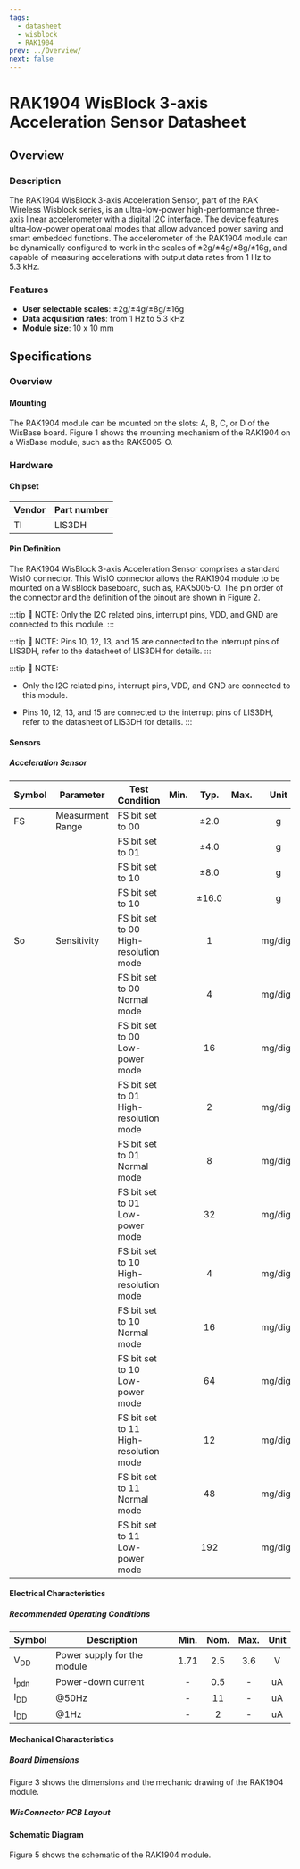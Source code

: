 ```yaml
---
tags:
  - datasheet
  - wisblock
  - RAK1904
prev: ../Overview/
next: false
---
```


# RAK1904 WisBlock 3-axis Acceleration Sensor Datasheet

## Overview

### Description

The RAK1904 WisBlock 3-axis Acceleration Sensor, part of the RAK Wireless Wisblock series, is an ultra-low-power high-performance three-axis linear accelerometer with a digital I2C interface. The device features ultra-low-power operational modes that allow advanced power saving and smart embedded functions.
The accelerometer of the RAK1904 module can be dynamically configured to work in the scales of ±2g/±4g/±8g/±16g, and capable of measuring accelerations with output data rates from 1&nbsp;Hz to 5.3&nbsp;kHz.

### Features 
* **User selectable scales**: ±2g/±4g/±8g/±16g
* **Data acquisition rates**: from 1&nbsp;Hz to 5.3&nbsp;kHz 
* **Module size**: 10 x 10&nbsp;mm

## Specifications

### Overview
<!-- Insert Picture of Sensor with its dimensions -->

#### Mounting

The RAK1904 module can be mounted on the slots: A, B, C, or D of the WisBase board. Figure 1 shows the mounting mechanism of the RAK1904 on a WisBase module, such as the RAK5005-O.

<rk-img
  src="/assets/images/wisblock/rak1904/datasheet/RAK19xx_mounting.png"
  width="50%"
  caption="RAK1904 WisBlock Sensor Mounting"
/>

### Hardware

#### Chipset

| Vendor | Part number |
| ------ | ----------- |
| TI     | LIS3DH |

#### Pin Definition
The RAK1904 WisBlock 3-axis Acceleration Sensor comprises a standard WisIO connector. This WisIO connector allows the RAK1904 module to be mounted on a WisBlock baseboard, such as, RAK5005-O. The pin order of the connector  and the definition of the pinout are shown in Figure 2. 

:::tip 📝 NOTE:
Only the I2C related pins, interrupt pins, VDD, and GND are connected to this module.
:::


<rk-img
  src="/assets/images/wisblock/rak1904/datasheet/RAK1904_pin.png"
  width="60%"
  caption="RAK1904 WisBlock Sensor Pinout Diagram"
/>

:::tip 📝 NOTE:
Pins 10, 12, 13, and 15 are connected to the interrupt pins of LIS3DH, refer to the datasheet of LIS3DH for details.
:::

:::tip 📝 NOTE:
- Only the I2C related pins, interrupt pins, VDD, and GND are connected to this module.

- Pins 10, 12, 13, and 15 are connected to the interrupt pins of LIS3DH, refer to the datasheet of LIS3DH for details.
:::

#### Sensors

##### Acceleration Sensor

| Symbol | Parameter        | Test Condition                               | Min. | Typ.  | Max. |   Unit   |
| ------ | ---------------- | -------------------------------------------- | :--: | :---: | :--: | :------: |
| FS     | Measurment Range | FS bit set to 00                             |      | ±2.0  |      |    g     |
|        |                  | FS bit set to 01                             |      | ±4.0  |      |    g     |
|        |                  | FS bit set to 10                             |      | ±8.0  |      |    g     |
|        |                  | FS bit set to 10                             |      | ±16.0 |      |    g     |
| So     | Sensitivity      | FS bit set to 00 <br /> High-resolution mode |      |   1   |      | mg/digit |
|        |                  | FS bit set to 00 <br /> Normal mode          |      |   4   |      | mg/digit |
|        |                  | FS bit set to 00 <br /> Low-power mode       |      |  16   |      | mg/digit |
|        |                  | FS bit set to 01 <br /> High-resolution mode |      |   2   |      | mg/digit |
|        |                  | FS bit set to 01 <br /> Normal mode          |      |   8   |      | mg/digit |
|        |                  | FS bit set to 01 <br /> Low-power mode       |      |  32   |      | mg/digit |
|        |                  | FS bit set to 10 <br /> High-resolution mode |      |   4   |      | mg/digit |
|        |                  | FS bit set to 10 <br /> Normal mode          |      |  16   |      | mg/digit |
|        |                  | FS bit set to 10 <br /> Low-power mode       |      |  64   |      | mg/digit |
|        |                  | FS bit set to 11 <br /> High-resolution mode |      |  12   |      | mg/digit |
|        |                  | FS bit set to 11 <br /> Normal mode          |      |  48   |      | mg/digit |
|        |                  | FS bit set to 11 <br /> Low-power mode       |      |  192  |      | mg/digit |

#### Electrical Characteristics

##### Recommended Operating Conditions

| Symbol          | Description                 | Min. | Nom. | Max. | Unit |
| --------------- | --------------------------- | :--: | :--: | :--: | :--: |
| V<sub>DD</sub>  | Power supply for the module | 1.71 | 2.5  | 3.6  |  V   |
| I<sub>pdn</sub> | Power-down current          |  -   | 0.5  |  -   |  uA  |
| I<sub>DD </sub> | @50Hz                       |  -   |  11  |  -   |  uA  |
| I<sub>DD </sub> | @1Hz                        |  -   |  2   |  -   |  uA  |

#### Mechanical Characteristics

##### Board Dimensions

Figure 3 shows the dimensions and the mechanic drawing of the RAK1904 module.

<rk-img
  src="/assets/images/wisblock/rak1904/datasheet/RAK19xx_mechanic_drawing.png"
  width="60%"
  caption="RAK1904 WisBlock Sensor Mechanic Drawing"
/>

##### WisConnector PCB Layout

<rk-img
  src="/assets/images/wisblock/rak1904/datasheet/MxxS1003K6M.png"
  width="100%"
  caption="WisConnector PCB footprint and recommendations"
/>

#### Schematic Diagram

Figure 5 shows the schematic of the RAK1904 module.

<rk-img
  src="/assets/images/wisblock/rak1904/datasheet/RAK1904_schematics.png"
  width="70%"
  caption="RAK1904 WisBlock Sensor schematics"
/>
